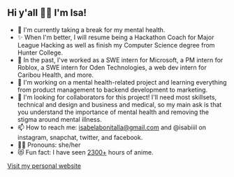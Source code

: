 ## Hi y'all 👋🏽 I'm Isa!

- 🧠 I'm currently taking a break for my mental health. 
- ✨ When I'm better, I will resume being a Hackathon Coach for Major League Hacking as well as finish my Computer Science degree from Hunter College. 
- 📜 In the past, I've worked as a SWE intern for Microsoft, a PM intern for Roblox, a SWE intern for Oden Technologies, a web dev intern for Caribou Health, and more.
- 🌱 I'm working on a mental health-related project and learning everything from product management to backend development to marketing.
- 👯 I'm looking for collaborators for this project! I'll need most skillsets, technical and design and business and medical, so my main ask is that you understand the importance of mental health and removing the stigma around mental illness.
- 📫 How to reach me: isabelabonitalla@gmail.com and @isabiiil on instagram, snapchat, twitter, and facebook.
- 🏳️‍🌈 Pronouns: she/her
- 😻 Fun fact: I have seen [2300+](https://anilist.co/user/isabiiil/) hours of anime.

[Visit my personal website](http://isa23.tech/)

<!--
**isabiiil/isabiiil** is a ✨ _special_ ✨ repository because its `README.md` (this file) appears on your GitHub profile.

Here are some ideas to get you started:

- 🔭 I’m currently working on ...
- 🌱 I’m currently learning ...
- 👯 I’m looking to collaborate on ...
- 🤔 I’m looking for help with ...
- 💬 Ask me about ...
- 📫 How to reach me: ...
- 😄 Pronouns: ...
- ⚡ Fun fact: ...
-->
